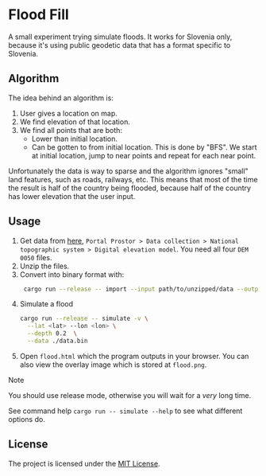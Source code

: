 # Flood Fill

A small experiment trying simulate floods. It works for Slovenia only, because it's using public geodetic data that
has a format specific to Slovenia.

## Algorithm

The idea behind an algorithm is:

1. User gives a location on map.
2. We find elevation of that location.
3. We find all points that are both:
   - Lower than initial location.
   - Can be gotten to from initial location. This is done by "BFS". We start at initial location,
     jump to near points and repeat for each near point.

Unfortunately the data is way to sparse and the algorithm ignores "small" land features, such as roads,
railways, etc. This means that most of the time the result is half of the country being flooded, because half of
the country has lower elevation that the user input.

## Usage

1. Get data from [here](https://ipi.eprostor.gov.si/jgp/data),
   `Portal Prostor > Data collection > National topographic system > Digital elevation model`. You need all four
   `DEM 0050` files.
2. Unzip the files.
3. Convert into binary format with:
   ```sh
    cargo run --release -- import --input path/to/unzipped/data --output data.bin
   ```
4. Simulate a flood
   ```sh
   cargo run --release -- simulate -v \
     --lat <lat> --lon <lon> \
     --depth 0.2  \
     --data ./data.bin
   ```
5. Open `flood.html` which the program outputs in your browser. You can also view the overlay image
   which is stored at `flood.png`.

> [!NOTE]  
> You should use release mode, otherwise you will wait for a _very_ long time.

See command help `cargo run -- simulate --help` to see what different options do.

## License

The project is licensed under the [MIT License](LICENSE).
